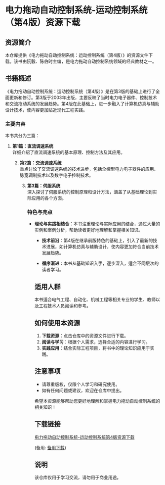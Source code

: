 # 电力拖动自动控制系统-运动控制系统（第4版）资源下载

## 资源简介

本仓库提供《电力拖动自动控制系统：运动控制系统（第4版）》的资源文件下载。该书由阮毅、陈伯时主编，是电力拖动自动控制系统领域的经典教材之一。

## 书籍概述

《电力拖动自动控制系统：运动控制系统（第4版）》是在第3版的基础上进行了全面更新和修订。第3版于2003年出版，主要反映了当时电力电子器件、控制技术和交流拖动系统的发展趋势。第4版在此基础上，进一步融入了计算机仿真与辅助设计技术，使内容更加贴近现代工程实践。

### 主要内容

本书共分为三篇：

1. **第1篇：直流调速系统**  
   详细介绍了直流调速系统的基本原理、控制方法及其应用。

   2. **第2篇：交流调速系统**  
      重点讨论了交流调速系统的技术进步，包括全控型电力电子器件的应用、脉宽调制技术以及数字电子控制技术。

      3. **第3篇：伺服系统**  
         深入探讨了伺服系统的控制原理和设计方法，涵盖了从基础理论到实际应用的各个方面。

         ### 特色与亮点

         - **理论与实践相结合**：本书注重理论与实际应用的结合，通过大量的实例和案例分析，帮助读者更好地理解和掌握相关知识。

           - **技术前沿**：第4版在继承前版特色的基础上，引入了最新的技术进展，如计算机仿真与辅助设计，使内容更加符合当前技术发展趋势。

           - **循序渐进**：本书从基础知识入手，逐步深入，适合不同层次的读者学习。

           ## 适用人群

           本书适合电气工程、自动化、机械工程等相关专业的学生、教师以及工程技术人员阅读和参考。

           ## 如何使用本资源

           1. **下载资源**：点击仓库中的资源文件进行下载。
           2. **阅读与学习**：根据个人需求，选择合适的内容进行学习。
           3. **实践应用**：结合实际工程项目，将书中的理论知识应用于实践。

           ## 注意事项

           - 请尊重版权，仅限个人学习和研究使用。
           - 如有任何问题或建议，欢迎在仓库中提出。

           希望本资源能够帮助您更好地理解和掌握电力拖动自动控制系统的相关知识！

           ## 下载链接
           [电力拖动自动控制系统-运动控制系统第4版资源下载](https://pan.quark.cn/s/a03e25017084) 

           (备用: [备用下载](https://pan.baidu.com/s/1UBh61BU2vkBVXKeFI2yYew?pwd=1234))

           ## 说明

           该仓库仅用于学习交流，请勿用于商业用途。
